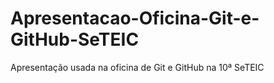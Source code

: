 # Apresentacao-Oficina-Git-e-GitHub-SeTEIC
Apresentação usada na oficina de Git e GitHub na 10ª SeTEIC

